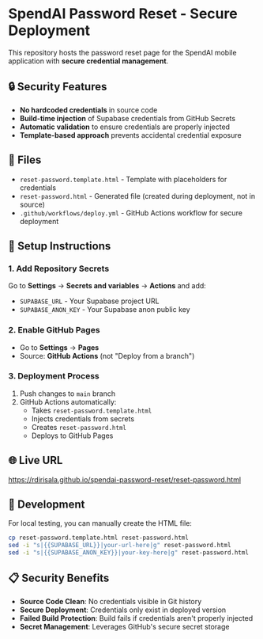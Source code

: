 # SpendAI Password Reset - Secure Deployment

This repository hosts the password reset page for the SpendAI mobile application with **secure credential management**.

## 🔒 Security Features

- **No hardcoded credentials** in source code
- **Build-time injection** of Supabase credentials from GitHub Secrets
- **Automatic validation** to ensure credentials are properly injected
- **Template-based approach** prevents accidental credential exposure

## 📁 Files

- `reset-password.template.html` - Template with placeholders for credentials
- `reset-password.html` - Generated file (created during deployment, not in source)
- `.github/workflows/deploy.yml` - GitHub Actions workflow for secure deployment

## 🚀 Setup Instructions

### 1. Add Repository Secrets

Go to **Settings** → **Secrets and variables** → **Actions** and add:

- `SUPABASE_URL` - Your Supabase project URL
- `SUPABASE_ANON_KEY` - Your Supabase anon public key

### 2. Enable GitHub Pages

- Go to **Settings** → **Pages**
- Source: **GitHub Actions** (not "Deploy from a branch")

### 3. Deployment Process

1. Push changes to `main` branch
2. GitHub Actions automatically:
   - Takes `reset-password.template.html`
   - Injects credentials from secrets
   - Creates `reset-password.html`
   - Deploys to GitHub Pages

## 🌐 Live URL

https://rdirisala.github.io/spendai-password-reset/reset-password.html

## 🔧 Development

For local testing, you can manually create the HTML file:
```bash
cp reset-password.template.html reset-password.html
sed -i "s|{{SUPABASE_URL}}|your-url-here|g" reset-password.html
sed -i "s|{{SUPABASE_ANON_KEY}}|your-key-here|g" reset-password.html
```

## 📋 Security Benefits

- **Source Code Clean**: No credentials visible in Git history
- **Secure Deployment**: Credentials only exist in deployed version
- **Failed Build Protection**: Build fails if credentials aren't properly injected
- **Secret Management**: Leverages GitHub's secure secret storage